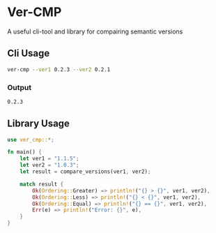 # Ver-CMP

A useful cli-tool and library for compairing semantic versions

## Cli Usage

```bash
ver-cmp --ver1 0.2.3 --ver2 0.2.1
```

### Output

```bash
0.2.3
```

## Library Usage

```rust
use ver_cmp::*;

fn main() {
    let ver1 = "1.1.5";
    let ver2 = "1.0.3";
    let result = compare_versions(ver1, ver2);

    match result {
        Ok(Ordering::Greater) => println!("{} > {}", ver1, ver2),
        Ok(Ordering::Less) => println!("{} < {}", ver1, ver2),
        Ok(Ordering::Equal) => println!("{} == {}", ver1, ver2),
        Err(e) => println!("Error: {}", e),
    }
}
```